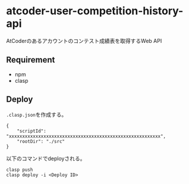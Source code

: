 # atcoder-user-competition-history-api
AtCoderのあるアカウントのコンテスト成績表を取得するWeb API

## Requirement
- npm
- clasp

## Deploy
`.clasp.json`を作成する。

```
{
    "scriptId": "xxxxxxxxxxxxxxxxxxxxxxxxxxxxxxxxxxxxxxxxxxxxxxxxxxxxxxxxx",
    "rootDir": "./src"
}

```

以下のコマンドでdeployされる。

```
clasp push
clasp deploy -i <Deploy ID>
```
